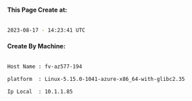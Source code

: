 
   
#### This Page Create at:

```bash

2023-08-17 - 14:23:41 UTC

```

#### Create By Machine:

```bash

Host Name : fv-az577-194

platform  : Linux-5.15.0-1041-azure-x86_64-with-glibc2.35

Ip Local  : 10.1.1.85

```


